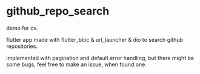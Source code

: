 # github_repo_search

demo for cv.

flutter app made with flutter_bloc & url_launcher & dio to search github repositories.

implemented with pagination and default error handling, but there might be some bugs, feel free to make an issue, when found one.
